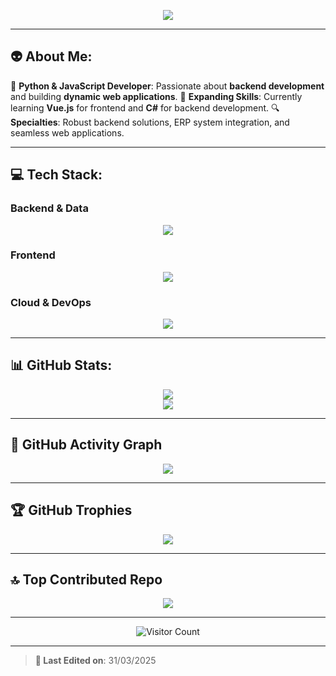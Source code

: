<p align="center">
  <img src="https://readme-typing-svg.herokuapp.com?font=Fira+Code&weight=600&size=22&pause=1000&color=00AAFF&width=500&lines=Hi!+I'm+Santiago!;Fullstack+Developer" />
</p>

---

## 👽 About Me:
🚀 **Python & JavaScript Developer**: Passionate about **backend development** and building **dynamic web applications**.
📘 **Expanding Skills**: Currently learning **Vue.js** for frontend and **C#** for backend development.
🔍 **Specialties**: Robust backend solutions, ERP system integration, and seamless web applications.

---

## 💻 Tech Stack:
### **Backend & Data**
<p align="center">
  <img src="https://skillicons.dev/icons?i=python,cs,java,javascript,flask,mongodb,postgresql,mysql,sqlite,docker&theme=dark" />
</p>

### **Frontend**
<p align="center">
  <img src="https://skillicons.dev/icons?i=html,css,vue,bootstrap&theme=dark" />
</p>

### **Cloud & DevOps**
<p align="center">
  <img src="https://skillicons.dev/icons?i=aws,gcp,docker,github,git&theme=dark" />
</p>

---

## 📊 GitHub Stats:
<p align="center">
  <img src="https://github-readme-stats.vercel.app/api?username=santiagoyeal&theme=react&show_icons=true&count_private=true" />
  <br/>
  <img src="https://github-readme-streak-stats.herokuapp.com/?user=santiagoyeal&theme=react" />
</p>

---

## 🚀 GitHub Activity Graph
<p align="center">
  <img src="https://github-readme-activity-graph.vercel.app/graph?username=santiagoyeal&theme=react" />
</p>

---

## 🏆 GitHub Trophies
<p align="center">
  <img src="https://github-profile-trophy.vercel.app/?username=santiagoyeal&theme=onedark&no-frame=true&no-bg=false&margin-w=4" />
</p>

---

## 🔝 Top Contributed Repo
<p align="center">
  <img src="https://github-contributor-stats.vercel.app/api?username=santiagoyeal&limit=5&theme=react&combine_all_yearly_contributions=true" />
</p>

---

<p align="center">
  <img src="https://img.shields.io/badge/Visits-000000?style=for-the-badge&logo=github&labelColor=blue&color=brightgreen" alt="Visitor Count"/>
</p>


---

> **📅 Last Edited on**: 31/03/2025
